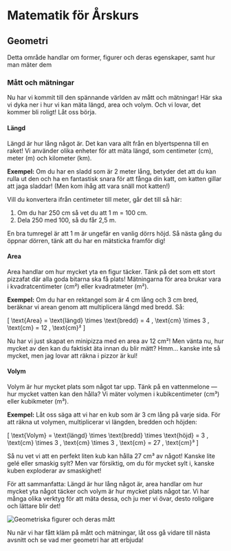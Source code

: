 # Matematik för Årskurs 
## Geometri
Detta område handlar om former, figurer och deras egenskaper, samt hur man mäter dem
### Mått och mätningar

Nu har vi kommit till den spännande världen av mått och mätningar! Här ska vi dyka ner i hur vi kan mäta längd, area och volym. Och vi lovar, det kommer bli roligt! Låt oss börja.

#### Längd

Längd är hur lång något är. Det kan vara allt från en blyertspenna till en raket! Vi använder olika enheter för att mäta längd, som centimeter (cm), meter (m) och kilometer (km). 

**Exempel:** Om du har en sladd som är 2 meter lång, betyder det att du kan rulla ut den och ha en fantastisk snara för att fånga din katt, om katten gillar att jaga sladdar! (Men kom ihåg att vara snäll mot katten!)

Vill du konvertera ifrån centimeter till meter, går det till så här:
1. Om du har 250 cm så vet du att 1 m = 100 cm.
2. Dela 250 med 100, så du får 2,5 m. 

En bra tumregel är att 1 m är ungefär en vanlig dörrs höjd. Så nästa gång du öppnar dörren, tänk att du har en mätsticka framför dig!

#### Area

Area handlar om hur mycket yta en figur täcker. Tänk på det som ett stort pizzafat där alla goda bitarna ska få plats! Mätningarna för area brukar vara i kvadratcentimeter (cm²) eller kvadratmeter (m²).

**Exempel:** Om du har en rektangel som är 4 cm lång och 3 cm bred, beräknar vi arean genom att multiplicera längd med bredd. Så:

\[ \text{Area} = \text{längd} \times \text{bredd} = 4 \, \text{cm} \times 3 \, \text{cm} = 12 \, \text{cm}² \]

Nu har vi just skapat en minipizza med en area av 12 cm²! Men vänta nu, hur mycket av den kan du faktiskt äta innan du blir mätt? Hmm… kanske inte så mycket, men jag lovar att räkna i pizzor är kul!

#### Volym

Volym är hur mycket plats som något tar upp. Tänk på en vattenmelone — hur mycket vatten kan den hålla? Vi mäter volymen i kubikcentimeter (cm³) eller kubikmeter (m³). 

**Exempel:** Låt oss säga att vi har en kub som är 3 cm lång på varje sida. För att räkna ut volymen, multiplicerar vi längden, bredden och höjden:

\[ \text{Volym} = \text{längd} \times \text{bredd} \times \text{höjd} = 3 \, \text{cm} \times 3 \, \text{cm} \times 3 \, \text{cm} = 27 \, \text{cm}³ \]

Så nu vet vi att en perfekt liten kub kan hålla 27 cm³ av något! Kanske lite gelé eller smaskig sylt? Men var försiktig, om du för mycket sylt i, kanske kuben exploderar av smaskighet! 

För att sammanfatta: Längd är hur lång något är, area handlar om hur mycket yta något täcker och volym är hur mycket plats något tar. Vi har många olika verktyg för att mäta dessa, och ju mer vi övar, desto roligare och lättare blir det!

![Geometriska figurer och deras mått](https://example.com/geometriska_figurer) 

Nu när vi har fått kläm på mått och mätningar, låt oss gå vidare till nästa avsnitt och se vad mer geometri har att erbjuda!